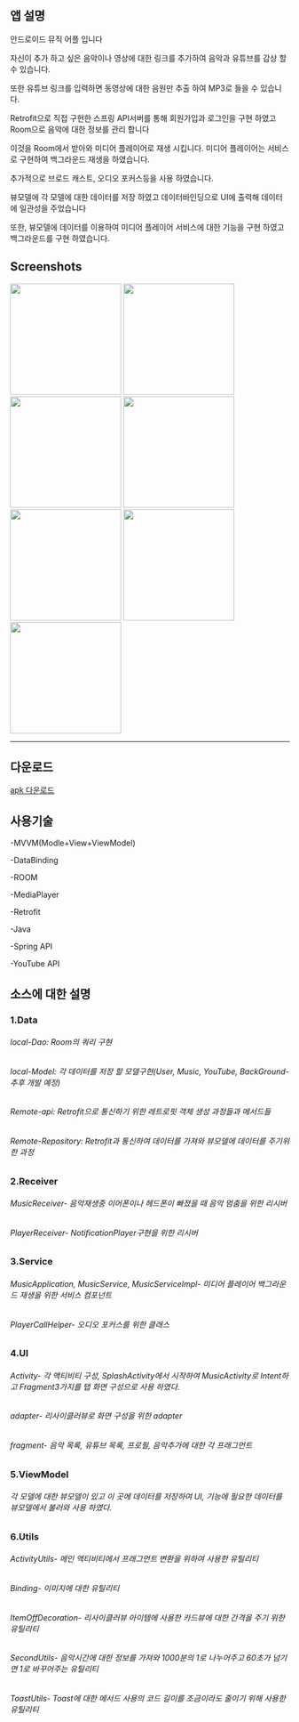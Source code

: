 앱 설명
-------------------
안드로이드 뮤직 어플 입니다    

자신이 추가 하고 싶은 음악이나 영상에 대한 링크를 추가하여 음악과 유튜브를 감상 할 수 있습니다.   

또한 유튜브 링크를 입력하면 동영상에 대한 음원만 추출 하여 MP3로 들을 수 있습니다.

Retrofit으로 직접 구현한 스프링 API서버를 통해 회원가입과 로그인을 구현 하였고 Room으로 음악에 대한 정보를 관리 합니다

이것을 Room에서 받아와 미디어 플레이어로 재생 시킵니다. 미디어 플레이어는 서비스로 구현하여 백그라운드 재생을 하였습니다.   

추가적으로 브로드 캐스트, 오디오 포커스등을 사용 하였습니다.   

뷰모델에 각 모델에 대한 데이터를 저장 하였고 데이터바인딩으로 UI에 출력해 데이터에 일관성을 주었습니다    

또한, 뷰모델에 데이터를 이용하여 미디어 플레이어 서비스에 대한 기능을 구현 하였고 백그라운드를 구현 하였습니다.   



Screenshots
-----------------

<div>
 <img width="200" src="https://user-images.githubusercontent.com/70811978/92327189-e076e080-f092-11ea-971c-738a87a60212.jpg">
  
<img width="200" src="https://user-images.githubusercontent.com/70811978/92327196-ea004880-f092-11ea-941b-d3922e50ed30.jpg">
  

<img width="200" src="https://user-images.githubusercontent.com/70811978/92327322-bd98fc00-f093-11ea-914c-ed127a0abcba.jpg">
  
<img width="200" src="https://user-images.githubusercontent.com/70811978/92327198-ed93cf80-f092-11ea-8e7c-bd73afd3f7c5.jpg">


<img width="200" src="https://user-images.githubusercontent.com/70811978/92327331-ce497200-f093-11ea-80f3-934041b2fd58.jpg">

<img width="200" src="https://user-images.githubusercontent.com/70811978/92327340-dacdca80-f093-11ea-83c7-4d52118380a3.jpg">

<img width="200" src="https://user-images.githubusercontent.com/70811978/92327341-dbfef780-f093-11ea-9e68-bc1357a9a200.jpg">
  
</div>

--------------------

다운로드    
--------------------
<a href="http://these9909.cafe24.com/filedownload">     
apk 다운로드 </a>

사용기술 
---------------------

-MVVM(Modle+View+ViewModel)        

-DataBinding      

-ROOM      

-MediaPlayer      

-Retrofit      

-Java      

-Spring API

-YouTube API   


소스에 대한 설명
--------------------

### 1.Data
###### local-Dao: Room의 쿼리 구현
###### local-Model: 각 데이터를 저장 할 모델구현(User, Music, YouTube, BackGround- 추후 개발 예정)   

###### Remote-api: Retrofit으로 통신하기 위한 레트로핏 객체 생성 과정들과 메서드들
###### Remote-Repository: Retrofit과 통신하여 데이터를 가져와 뷰모델에 데이터를 주기위한 과정   


### 2.Receiver   
###### MusicReceiver- 음악재생중 이어폰이나 헤드폰이 빠졌을 때 음악 멈춤을 위한 리시버
###### PlayerReceiver- NotificationPlayer구현을 위한 리시버


### 3.Service
###### MusicApplication, MusicService, MusicServiceImpl- 미디어 플레이어 백그라운드 재생을 위한 서비스 컴포넌트
###### PlayerCallHelper- 오디오 포커스를 위한 클래스


### 4.UI
###### Activity- 각 액티비티 구성, SplashActivity에서 시작하여 MusicActivity로 Intent하고 Fragment3가지를 탭 화면 구성으로 사용 하였다.   
###### adapter- 리사이클러뷰로 화면 구성을 위한 adapter   
###### fragment- 음악 목록, 유튜브 목록, 프로필, 음악추가에 대한 각 프래그먼트     


### 5.ViewModel
###### 각 모델에 대한 뷰모델이 있고 이 곳에 데이터를 저장하여 UI, 기능에 필요한 데이터를 뷰모델에서 불러와 사용 하였다.           
     

### 6.Utils
###### ActivityUtils- 메인 액티비티에서 프래그먼트 변환을 위하여 사용한 유틸리티
###### Binding- 이미지에 대한 유틸리티
###### ItemOffDecoration- 리사이클러뷰 아이템에 사용한 카드뷰에 대한 간격을 주기 위한 유틸리티
###### SecondUtils- 음악시간에 대한 정보를 가져와 1000분의 1로 나누어주고 60초가 넘기면 1로 바꾸어주는 유틸리티
###### ToastUtils- Toast에 대한 메서드 사용의 코드 길이를 조금이라도 줄이기 위해 사용한 유틸리티


 
